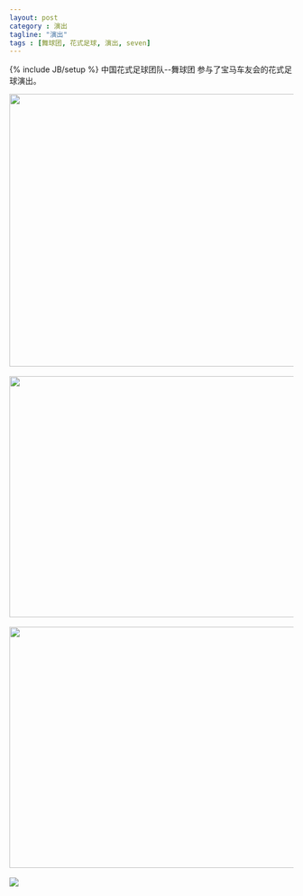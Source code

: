 ```yaml
---
layout: post
category : 演出
tagline: "演出"
tags : [舞球团, 花式足球, 演出, seven]
---
```

{% include JB/setup %}
中国花式足球团队--舞球团 参与了宝马车友会的花式足球演出。
<div><img src="http://s6.sinaimg.cn/mw690/001T406egy6FDjOcU3H65&amp;690" width="640" height="484" name="image_operate_17271389179458587" id="image_operate_7651394877614669"><br>
<br>
<img src="http://s11.sinaimg.cn/mw690/001T406egy6FDjOhLAK1a&amp;690" width="640" height="428" name="image_operate_89061389179451115" id="image_operate_24401394877615372"><br>
<br>
<img src="http://s16.sinaimg.cn/mw690/001T406egy6FDjOmzBZ0f&amp;690" width="640" height="428" name="image_operate_31031389179451819" id="image_operate_73521394877615716"><br>
 <br>
<img src="http://s14.sinaimg.cn/mw690/001T406egy6FDjOrdeZfd&amp;690" name="image_operate_93151389179435460" id="image_operate_65211394877616075"><br>
 <br></div>
